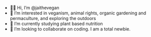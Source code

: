 - 👋🏽 Hi, I’m @jaithevegan
- 👀 I’m interested in veganism, animal rights, organic gardening and permaculture, and exploring the outdoors
- 🌱 I’m currently studying plant based nutrition 
- 💞️ I’m looking to collaborate on coding. I am a total newbie.


<!---
jaithevegan/jaithevegan is a ✨ special ✨ repository because its `README.md` (this file) appears on your GitHub profile.
You can click the Preview link to take a look at your changes.
--->
